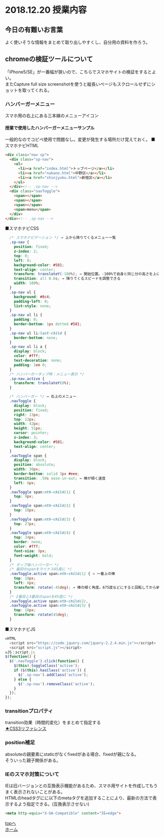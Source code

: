 # 2018.12.20 授業内容

## 今日の有難いお言葉
よく使いそうな情報をまとめて取り出しやすくし、自分用の資料を作ろう。

## chromeの検証ツールについて
「iPhone5/SE」が一番幅が狭いので、こちらでスマホサイトの検証をするとよい。  
またCapture full size screenshotを使うと縦長いページもスクロールせずにショットを取ってくれる。  


### ハンバーガーメニュー
スマホ用の右上にある三本線のメニューアイコン

#### 授業で使用したハンバーガーメニューサンプル
一般的なのでコピペ使用で問題なし。変更が発生する場所だけ覚えておく。
■スマホナビHTML  

```html
<div class="nav sp">
  <div class="sp-nav">
    <ul>
      <li><a href="index.html">トップページ</a></li>
      <li><a href="nakano.html">中野区</a></li>
      <li><a href="shinjyuku.html">新宿区</a></li>
    </ul>
  </div><!-- .sp-nav -->
  <div class="navToggle">
    <span></span>
    <span></span>
    <span></span>
    <span>menu</span>
  </div>
</div><!-- .sp-nav -->
```

■スマホナビCSS  
```css
  /* スマホナビゲーション */ → 上から降りてくるメニュー一覧
  .sp-nav {
    position: fixed;
    z-index: 2;
    top: 0;
    left: 0;
    background-color: #581;
    text-align: center;
    transform: translateY(-100%); → 開始位置。-100%で自身と同じ分の高さを上にずらしている。メニューが追加されても大丈夫。
    transition: all 0.6s; → 降りてくるスピードを調整できる
    width: 100%;
  }
  .sp-nav ul {
    background: #8c4;
    padding-left: 0;
    list-style: none;
  }
  .sp-nav ul li {
    padding: 0;
    border-bottom: 1px dotted #581;
  }
  .sp-nav ul li:last-child {
    border-bottom: none;
  }
  .sp-nav ul li a {
    display: block;
    color: #fff;
    text-decoration: none;
    padding: 1em 0;
  }
  /* ハンバーガータップ時：メニュー表示 */
  .sp-nav.active {
    transform: translateY(0%);
  }

  /* ハンバーガー */ → 右上のメニュー
  .navToggle {
    display: block;
    position: fixed;
    right: 13px;
    top: 12px;
    width: 42px;
    height: 51px;
    cursor: pointer;
    z-index: 3;
    background-color: #581;
    text-align: center;
  }
  .navToggle span {
    display: block;
    position: absolute;
    width: 30px;
    border-bottom: solid 3px #eee;
    transition: .50s ease-in-out; → 棒が傾く速度
    left: 6px;
  }
  .navToggle span:nth-child(1) {
    top: 9px;
  }
  .navToggle span:nth-child(2) {
    top: 18px;
  }
  .navToggle span:nth-child(3) {
    top: 27px;
  }
  .navToggle span:nth-child(4) {
    top: 34px;
    border: none;
    color: #fff;
    font-size: 9px;
    font-weight: bold;
  }
  /* タップ後ハンバーガー */
  /* 最初のspanをマイナス45度に */
  .navToggle.active span:nth-child(1) { → 一番上の棒
    top: 18px;
    left: 6px;
    transform: rotate(-45deg); → 棒の傾く角度。675度などにすると回転してから納まる。
  }
  /* 2番目と3番目のspanを45度に */
  .navToggle.active span:nth-child(2),
  .navToggle.active span:nth-child(3) {
    top: 18px;
    transform: rotate(45deg);
  }
```

■スマホナビJS  
```js
◇HTML
  <script src="https://code.jquery.com/jquery-2.2.4.min.js"></script>
  <script src="script.js"></script>
◇JS：script.js
$(function() {
  $('.navToggle').click(function() {
    $(this).toggleClass('active');
    if ($(this).hasClass('active')) {
      $('.sp-nav').addClass('active');
    } else {
      $('.sp-nav').removeClass('active');
    }
  });
});
```


### transitionプロパティ
 transition効果（時間的変化）をまとめて指定する  
[★CSS3リファレンス](http://www.htmq.com/css3/transition.shtml)

### position補足
absoluteの親要素にstaticがなくfixedがある場合、fixedが親になる。  
そういった親子関係がある。  


### IEのスマホ対策について
IEは旧バージョンとの互換表示機能があるため、スマホ用サイトを作成してもうまく表示されないことがある。  
HTMLのheadタグにに以下のmetaタグを追加することにより、最新の方法で表示するよう指定できる。(互換表示させない)  

`````html
<meta http-equiv="X-UA-Compatible" content="IE=edge">
`````




<a href="#">topへ</a>  
[ホーム](http://www.lamplus.ml/)
